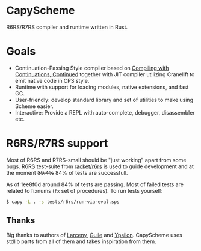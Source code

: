 # CapyScheme

R6RS/R7RS compiler and runtime written in Rust.

# Goals

- Continuation-Passing Style compiler based on [Compiling with Continuations, Continued](https://www.microsoft.com/en-us/research/wp-content/uploads/2007/10/compilingwithcontinuationscontinued.pdf) together with JIT
  compiler utilizing Cranelift to emit native code in CPS style.
- Runtime with support for loading modules, native extensions, and fast GC.
- User-friendly: develop standard library and set of utilities to make using Scheme easier.
- Interactive: Provide a REPL with auto-complete, debugger, disassembler etc.

# R6RS/R7RS support

Most of R6RS and R7RS-small should be "just working" apart from some bugs. R6RS test-suite from [racket/r6rs](https://github.com/racket/r6rs) is used to guide development and at the moment ~~39.4%~~ 84% of tests are successfull.

As of 1ee8f0d around 84% of tests are passing. Most of failed tests are related to fixnums (`fx` set of procedures).
To run tests yourself:
```sh 
$ capy -L . -s tests/r6rs/run-via-eval.sps
```

## Thanks

Big thanks to authors of [Larceny](https://github.com/larcenists/larceny), [Guile](https://www.gnu.org/software/guile/) and [Ypsilon](https://github.com/fujita-y/ypsilon). CapyScheme uses stdlib parts from all of them and takes inspiration from them.
